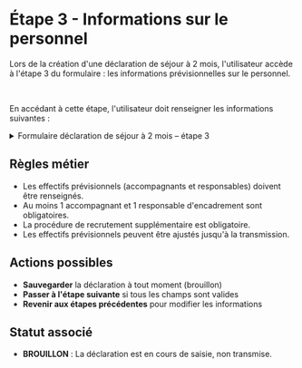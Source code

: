 # Étape 3 - Informations sur le personnel

Lors de la création d'une déclaration de séjour à 2 mois, l'utilisateur accède à l'étape 3 du formulaire : les informations prévisionnelles sur le personnel.

<figure><img src="../../../.gitbook/assets/Formulaire déclaration de séjour à 2 mois – étape 4.png" alt=""><figcaption></figcaption></figure>

En accédant à cette étape, l'utilisateur doit renseigner les informations suivantes :

<details>

<summary>Formulaire déclaration de séjour à 2 mois – étape 3</summary>

{% include "../../../.gitbook/includes/formulaire-declaration-de-sejour-etape-3.md" %}

</details>

## Règles métier

* Les effectifs prévisionnels (accompagnants et responsables) doivent être renseignés.
* Au moins 1 accompagnant et 1 responsable d'encadrement sont obligatoires.
* La procédure de recrutement supplémentaire est obligatoire.
* Les effectifs prévisionnels peuvent être ajustés jusqu'à la transmission.

## Actions possibles

* **Sauvegarder** la déclaration à tout moment (brouillon)
* **Passer à l'étape suivante** si tous les champs sont valides
* **Revenir aux étapes précédentes** pour modifier les informations

## Statut associé

* **BROUILLON** : La déclaration est en cours de saisie, non transmise.
